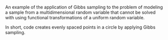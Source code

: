 An example of the application of Gibbs sampling to the problem of modeling a sample from a multidimensional random variable that cannot be solved with
using functional transformations of a uniform random variable. 

In short, code creates evenly spaced points in a circle by applying Gibbs sampling.
